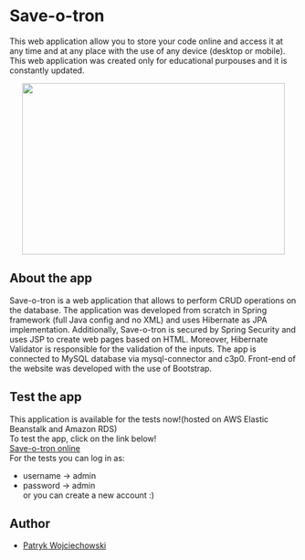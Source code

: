 # Save-o-tron

This web application allow you to store your code online and access it at any time and at any place with the use of any device (desktop or mobile).
This web application was created only for educational purpouses and it is constantly updated.  
<p align="center">
  <img width="460" height="300" src="https://user-images.githubusercontent.com/32172774/41258424-606a9734-6dd0-11e8-8294-a80636d4f80d.jpg">
</p>

## About the app

Save-o-tron is a web application that allows to perform CRUD operations on the database.
The application was developed from scratch in Spring framework (full Java config and no XML) and uses Hibernate as JPA implementation. Additionally, Save-o-tron is secured by Spring Security and uses JSP to create web pages based on HTML. Moreover, Hibernate Validator is responsible for the validation of the inputs. The app is connected to MySQL database via mysql-connector and c3p0. Front-end of the website was developed with the use of Bootstrap.

## Test the app 

This application is available for the tests now!(hosted on AWS Elastic Beanstalk and Amazon RDS)  
To test the app, click on the link below!  
[Save-o-tron online](http://default-environment.pzfmzh5smt.us-east-2.elasticbeanstalk.com/)  
For the tests you can log in as:
- username -> admin
- password -> admin  
or you can create a new account :)

## Author

- [Patryk Wojciechowski](https://github.com/PatrykWojciechowski)